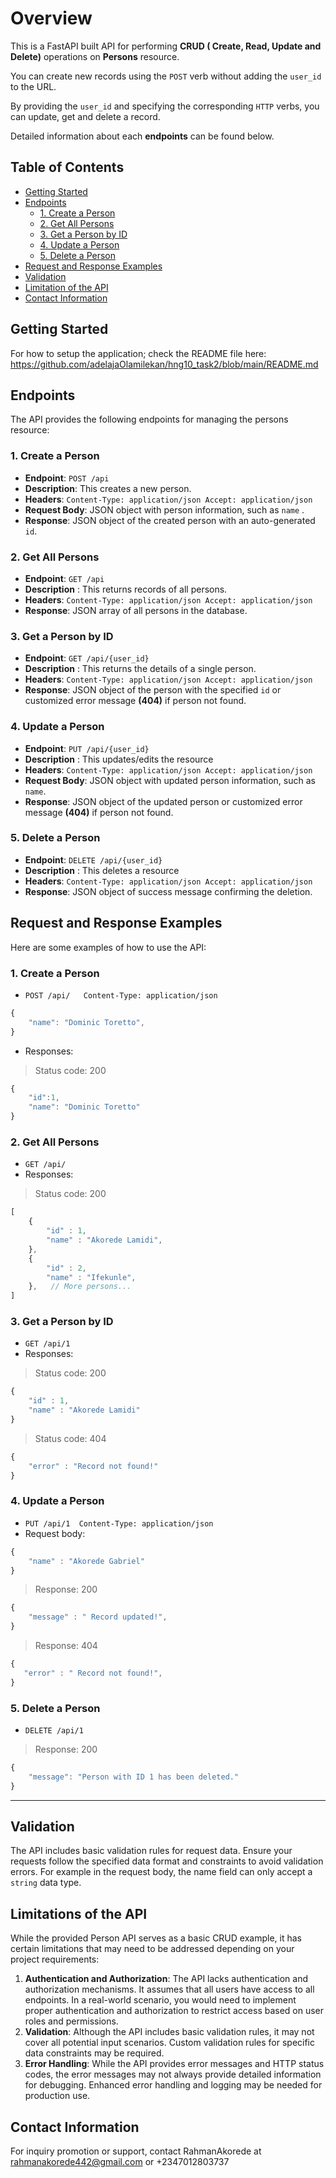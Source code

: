 # Overview

This is a FastAPI built API for performing **CRUD ( Create, Read, Update and Delete)** operations on **Persons** resource. 

You can create new records using the `POST` verb without adding the `user_id` to the URL. 

By providing the `user_id` and specifying the corresponding `HTTP` verbs, you can update, get and delete a record.

Detailed information about each **endpoints** can be found below.

## Table of Contents

- [Getting Started]()
- [Endpoints]()
    - [1. Create a Person]()
    - [2. Get All Persons]()
    - [3. Get a Person by ID]()
    - [4. Update a Person]()
    - [5. Delete a Person]()
- [Request and Response Examples]()
- [Validation]()
- [Limitation of the API]()
- [Contact Information]()
    

## Getting Started

For how to setup the application; check the README file here: https://github.com/adelajaOlamilekan/hng10_task2/blob/main/README.md

## Endpoints

The API provides the following endpoints for managing the persons resource:

### 1\. Create a Person

- **Endpoint**: `POST /api`
- **Description**: This creates a new person.
- **Headers**: `Content-Type: application/json Accept: application/json`
- **Request Body**: JSON object with person information, such as `name` .
- **Response**: JSON object of the created person with an auto-generated `id`.
    

### 2\. Get All Persons

- **Endpoint**: `GET /api`
- **Description** : This returns records of all persons.
- **Headers**: `Content-Type: application/json Accept: application/json`
- **Response**: JSON array of all persons in the database.
    

### 3\. Get a Person by ID

- **Endpoint**: `GET /api/{user_id}`
- **Description** : This returns the details of a single person.
- **Headers**: `Content-Type: application/json Accept: application/json`
- **Response**: JSON object of the person with the specified `id` or customized error message **(404)** if person not found.
    

### 4\. Update a Person

- **Endpoint**: `PUT /api/{user_id}`
- **Description** : This updates/edits the resource
- **Headers**: `Content-Type: application/json Accept: application/json`
- **Request Body**: JSON object with updated person information, such as `name`.
- **Response**: JSON object of the updated person or customized error message **(404)** if person not found.
    

### 5\. Delete a Person

- **Endpoint**: `DELETE /api/{user_id}`
- **Description** : This deletes a resource
- **Headers**: `Content-Type: application/json Accept: application/json`
- **Response**: JSON object of success message confirming the deletion.
    

## Request and Response Examples

Here are some examples of how to use the API:

### 1\. Create a Person

- `POST /api/   Content-Type: application/json`

```javascript
{  
    "name": "Dominic Toretto",
}
```
- Responses: 

>Status code: 200

```javascript
{  
    "id":1,
    "name": "Dominic Toretto"
}
```

### 2\. Get All Persons

- `GET /api/`
- Responses:

>Status code: 200

```javascript
[
    {  
        "id" : 1,
        "name" : "Akorede Lamidi",
    },
    {  
        "id" : 2,
        "name" : "Ifekunle",
    },   // More persons...
] 
```
    

### 3\. Get a Person by ID

- `GET /api/1`
- Responses:

>Status code: 200

```javascript
{  
    "id" : 1,
    "name" : "Akorede Lamidi"
}
```

>Status code: 404

```javascript
{  
    "error" : "Record not found!"
}
```
### 4\. Update a Person

- `PUT /api/1  Content-Type: application/json`      
- Request body:

```javascript
{
    "name" : "Akorede Gabriel"
}
```

>Response: 200

```javascript
{  
    "message" : " Record updated!",
}
```

>Response: 404
    
 ```javascript
{  
    "error" : " Record not found!",
}
```
### 5\. Delete a Person

- `DELETE /api/1`

>Response: 200

```javascript
{
    "message": "Person with ID 1 has been deleted."
}
```

---

## Validation

The API includes basic validation rules for request data. Ensure your requests follow the specified data format and constraints to avoid validation errors. For example in the request body, the name field can only accept a `string` data type.


## Limitations of the API

While the provided Person API serves as a basic CRUD example, it has certain limitations that may need to be addressed depending on your project requirements:

1. **Authentication and Authorization**: The API lacks authentication and authorization mechanisms. It assumes that all users have access to all endpoints. In a real-world scenario, you would need to implement proper authentication and authorization to restrict access based on user roles and permissions.
2. **Validation**: Although the API includes basic validation rules, it may not cover all potential input scenarios. Custom validation rules for specific data constraints may be required.
3. **Error Handling**: While the API provides error messages and HTTP status codes, the error messages may not always provide detailed information for debugging. Enhanced error handling and logging may be needed for production use.

## Contact Information

For inquiry promotion or support, contact RahmanAkorede at rahmanakorede442@gmail.com or +2347012803737
